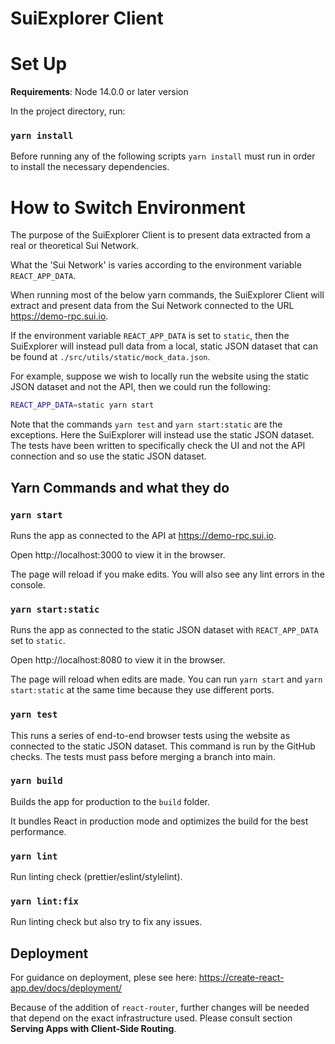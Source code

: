 # SuiExplorer Client

# Set Up

**Requirements**: Node 14.0.0 or later version

In the project directory, run:

### `yarn install`

Before running any of the following scripts `yarn install` must run in order to install the necessary dependencies.

# How to Switch Environment

The purpose of the SuiExplorer Client is to present data extracted from a real or theoretical Sui Network.

What the 'Sui Network' is varies according to the environment variable `REACT_APP_DATA`.

When running most of the below yarn commands, the SuiExplorer Client will extract and present data from the Sui Network connected to the URL https://demo-rpc.sui.io.

If the environment variable `REACT_APP_DATA` is set to `static`, then the SuiExplorer will instead pull data from a local, static JSON dataset that can be found at `./src/utils/static/mock_data.json`.

For example, suppose we wish to locally run the website using the static JSON dataset and not the API, then we could run the following:

```bash
REACT_APP_DATA=static yarn start
```

Note that the commands `yarn test` and `yarn start:static` are the exceptions. Here the SuiExplorer will instead use the static JSON dataset. The tests have been written to specifically check the UI and not the API connection and so use the static JSON dataset.

## Yarn Commands and what they do

### `yarn start`

Runs the app as connected to the API at https://demo-rpc.sui.io.

Open http://localhost:3000 to view it in the browser.

The page will reload if you make edits. You will also see any lint errors in the console.

### `yarn start:static`

Runs the app as connected to the static JSON dataset with `REACT_APP_DATA` set to `static`.

Open http://localhost:8080 to view it in the browser.

The page will reload when edits are made. You can run `yarn start` and `yarn start:static` at the same time because they use different ports.

### `yarn test`

This runs a series of end-to-end browser tests using the website as connected to the static JSON dataset. This command is run by the GitHub checks. The tests must pass before merging a branch into main.

### `yarn build`

Builds the app for production to the `build` folder.

It bundles React in production mode and optimizes the build for the best performance.

### `yarn lint`

Run linting check (prettier/eslint/stylelint).

### `yarn lint:fix`

Run linting check but also try to fix any issues.

## Deployment

For guidance on deployment, plese see here: https://create-react-app.dev/docs/deployment/

Because of the addition of `react-router`, further changes will be needed that depend on the exact infrastructure used. Please consult section **Serving Apps with Client-Side Routing**.
